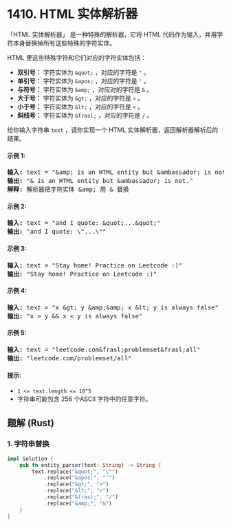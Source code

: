 # 1410. HTML 实体解析器
「HTML 实体解析器」 是一种特殊的解析器，它将 HTML 代码作为输入，并用字符本身替换掉所有这些特殊的字符实体。

HTML 里这些特殊字符和它们对应的字符实体包括：
* **双引号：** 字符实体为 `&quot;` ，对应的字符是 `"` 。
* **单引号：** 字符实体为 `&apos;` ，对应的字符是 `'` 。
* **与符号：** 字符实体为 `&amp;` ，对应对的字符是 `&` 。
* **大于号：** 字符实体为 `&gt;` ，对应的字符是 `>` 。
* **小于号：** 字符实体为 `&lt;` ，对应的字符是 `<` 。
* **斜线号：** 字符实体为 `&frasl;` ，对应的字符是 `/` 。

给你输入字符串 `text` ，请你实现一个 HTML 实体解析器，返回解析器解析后的结果。

#### 示例 1:
<pre>
<strong>输入:</strong> text = "&amp;amp; is an HTML entity but &ambassador; is not."
<strong>输出:</strong> "& is an HTML entity but &ambassador; is not."
<strong>解释:</strong> 解析器把字符实体 &amp;amp; 用 & 替换
</pre>

#### 示例 2:
<pre>
<strong>输入:</strong> text = "and I quote: &amp;quot;...&amp;quot;"
<strong>输出:</strong> "and I quote: \"...\""
</pre>

#### 示例 3:
<pre>
<strong>输入:</strong> text = "Stay home! Practice on Leetcode :)"
<strong>输出:</strong> "Stay home! Practice on Leetcode :)"
</pre>

#### 示例 4:
<pre>
<strong>输入:</strong> text = "x &amp;gt; y &amp;amp;&amp;amp; x &amp;lt; y is always false"
<strong>输出:</strong> "x > y && x < y is always false"
</pre>

#### 示例 5:
<pre>
<strong>输入:</strong> text = "leetcode.com&amp;frasl;problemset&amp;frasl;all"
<strong>输出:</strong> "leetcode.com/problemset/all"
</pre>

#### 提示:
* `1 <= text.length <= 10^5`
* 字符串可能包含 256 个ASCII 字符中的任意字符。

## 题解 (Rust)

### 1. 字符串替换
```Rust
impl Solution {
    pub fn entity_parser(text: String) -> String {
        text.replace("&quot;", "\"")
            .replace("&apos;", "'")
            .replace("&gt;", ">")
            .replace("&lt;", "<")
            .replace("&frasl;", "/")
            .replace("&amp;", "&")
    }
}
```
